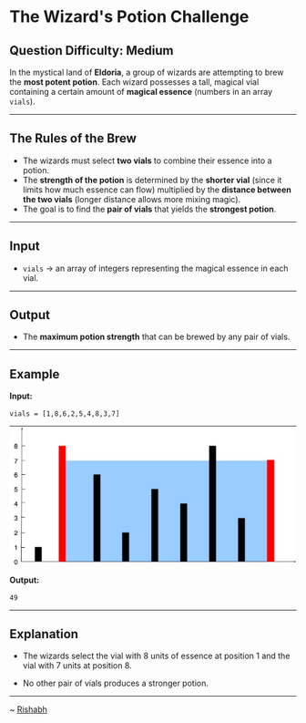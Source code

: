 # The Wizard's Potion Challenge

## Question Difficulty: Medium


In the mystical land of **Eldoria**, a group of wizards are attempting to brew the **most potent potion**. Each wizard possesses a tall, magical vial containing a certain amount of **magical essence** (numbers in an array `vials`).

---

## The Rules of the Brew

* The wizards must select **two vials** to combine their essence into a potion.
* The **strength of the potion** is determined by the **shorter vial** (since it limits how much essence can flow) multiplied by the **distance between the two vials** (longer distance allows more mixing magic).
* The goal is to find the **pair of vials** that yields the **strongest potion**.



---

## Input

* `vials` → an array of integers representing the magical essence in each vial.

---

## Output

* The **maximum potion strength** that can be brewed by any pair of vials.

---

## Example

**Input:**

```
vials = [1,8,6,2,5,4,8,3,7]
```

![alt text](image.png)

**Output:**

```
49
```

---

## Explanation

* The wizards select the vial with 8 units of essence at position 1 and the vial with 7 units at position 8.

* No other pair of vials produces a stronger potion.

---
~ <a href=https://github.com/r1shu-R> Rishabh </a>